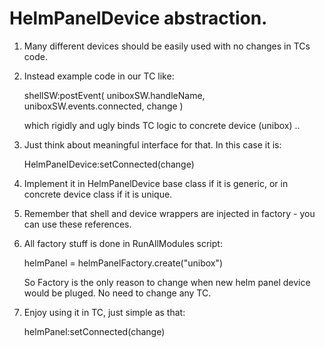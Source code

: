 HelmPanelDevice abstraction.
===========================

1. Many different devices should be easily used with no changes in TCs code.

2. Instead example code in our TC like:

   shellSW:postEvent(
     uniboxSW.handleName, 
     uniboxSW.events.connected, 
     change
   )

   which rigidly and ugly binds TC logic to concrete device (unibox) ..

3. Just think about meaningful interface for that. In this case it is:

   HelmPanelDevice:setConnected(change)

4. Implement it in HelmPanelDevice base class if it is generic,  or in concrete device class if it is unique. 

5. Remember that shell and device wrappers are injected in factory - you can use these references.

6. All factory stuff is done in RunAllModules script:

   helmPanel = helmPanelFactory.create("unibox")

   So Factory is the only reason to change when new helm panel device would be pluged. 
   No need to change any TC.

7. Enjoy using it in TC, just simple as that:

   helmPanel:setConnected(change)
